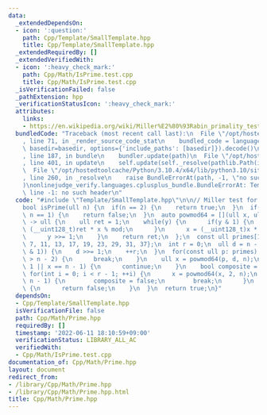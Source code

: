 ```yaml
---
data:
  _extendedDependsOn:
  - icon: ':question:'
    path: Cpp/Template/SmallTemplate.hpp
    title: Cpp/Template/SmallTemplate.hpp
  _extendedRequiredBy: []
  _extendedVerifiedWith:
  - icon: ':heavy_check_mark:'
    path: Cpp/Math/IsPrime.test.cpp
    title: Cpp/Math/IsPrime.test.cpp
  _isVerificationFailed: false
  _pathExtension: hpp
  _verificationStatusIcon: ':heavy_check_mark:'
  attributes:
    links:
    - https://en.wikipedia.org/wiki/Miller%E2%80%93Rabin_primality_test
  bundledCode: "Traceback (most recent call last):\n  File \"/opt/hostedtoolcache/Python/3.10.4/x64/lib/python3.10/site-packages/onlinejudge_verify/documentation/build.py\"\
    , line 71, in _render_source_code_stat\n    bundled_code = language.bundle(stat.path,\
    \ basedir=basedir, options={'include_paths': [basedir]}).decode()\n  File \"/opt/hostedtoolcache/Python/3.10.4/x64/lib/python3.10/site-packages/onlinejudge_verify/languages/cplusplus.py\"\
    , line 187, in bundle\n    bundler.update(path)\n  File \"/opt/hostedtoolcache/Python/3.10.4/x64/lib/python3.10/site-packages/onlinejudge_verify/languages/cplusplus_bundle.py\"\
    , line 401, in update\n    self.update(self._resolve(pathlib.Path(included), included_from=path))\n\
    \  File \"/opt/hostedtoolcache/Python/3.10.4/x64/lib/python3.10/site-packages/onlinejudge_verify/languages/cplusplus_bundle.py\"\
    , line 260, in _resolve\n    raise BundleErrorAt(path, -1, \"no such header\"\
    )\nonlinejudge_verify.languages.cplusplus_bundle.BundleErrorAt: Template/SmallTemplate.hpp:\
    \ line -1: no such header\n"
  code: "#include \"Template/SmallTemplate.hpp\"\n\n// Miller test for 64bit\n// https://en.wikipedia.org/wiki/Miller%E2%80%93Rabin_primality_test\n\
    bool isPrime(ull n) {\n  if(n == 2) {\n    return true;\n  }\n  if(!(n & 1) ||\
    \ n == 1) {\n    return false;\n  }\n  auto powmod64 = [](ull x, ull y, ull mod)\
    \ -> ull {\n    ull ret = 1;\n    while(y) {\n      if(y & 1) {\n        ret =\
    \ (__uint128_t)ret * x % mod;\n      }\n      x = (__uint128_t)x * x % mod;\n\
    \      y >>= 1;\n    }\n    return ret;\n  };\n  const ull primes[12] {2, 3, 5,\
    \ 7, 11, 13, 17, 19, 23, 29, 31, 37};\n  int r = 0;\n  ull d = n - 1;\n  while(!(d\
    \ & 1)) {\n    d >>= 1;\n    ++r;\n  }\n  for(const ull p: primes) {\n    if(p\
    \ > n - 2) {\n      break;\n    }\n    ull x = powmod64(p, d, n);\n    if(x ==\
    \ 1 || x == n - 1) {\n      continue;\n    }\n    bool composite = true;\n   \
    \ for(int i = 0; i < r - 1; ++i) {\n      x = powmod64(x, 2, n);\n      if(x ==\
    \ n - 1) {\n        composite = false;\n        break;\n      }\n    }\n    if(composite)\
    \ {\n      return false;\n    }\n  }\n  return true;\n}"
  dependsOn:
  - Cpp/Template/SmallTemplate.hpp
  isVerificationFile: false
  path: Cpp/Math/Prime.hpp
  requiredBy: []
  timestamp: '2022-06-11 18:10:59+09:00'
  verificationStatus: LIBRARY_ALL_AC
  verifiedWith:
  - Cpp/Math/IsPrime.test.cpp
documentation_of: Cpp/Math/Prime.hpp
layout: document
redirect_from:
- /library/Cpp/Math/Prime.hpp
- /library/Cpp/Math/Prime.hpp.html
title: Cpp/Math/Prime.hpp
---
```

